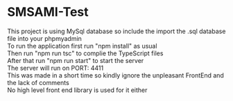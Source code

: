 # SMSAMI-Test

This project is using MySql database so include the import the .sql database file into your phpmyadmin <br />
To run the application first run "npm install" as usual <br />
Then run "npm run tsc" to complie the TypeScript files <br />
After that run "npm run start" to start the server <br />
The server will run on PORT: 4411 <br />
This was made in a short time so kindly ignore the unpleasant FrontEnd and the lack of comments <br />
No high level front end library is used for it either <br />
